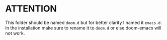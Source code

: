 # ATTENTION

This folder should be named `doom.d` but for better clarity I named it `emacs.d`. In the installation make sure to rename it to `doom.d` or else doom-emacs will not work.
